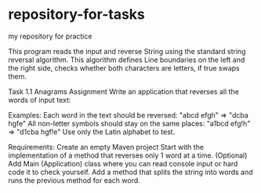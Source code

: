 # repository-for-tasks
 my repository for practice

This program reads the input and reverse String using the standard string reversal algorithm. This algorithm defines Line boundaries on the left and the right side, checks whether both characters are letters, if true swaps them.

Task 1.1 Anagrams
Assignment
Write an application that reverses all the words of input text:

Examples:
Each word in the text should be reversed: "abcd efgh" => "dcba hgfe"
All non-letter symbols should stay on the same places: "a1bcd efg!h" => "d1cba hgf!e"
Use only the Latin alphabet to test.

Requirements:
Create an empty Maven project
Start with the implementation of a method that reverses only 1 word at a time.
(Optional) Add Main (Application) class where you can read console input or hard code it to check yourself.
Add a method that splits the string into words and runs the previous method for each word.
